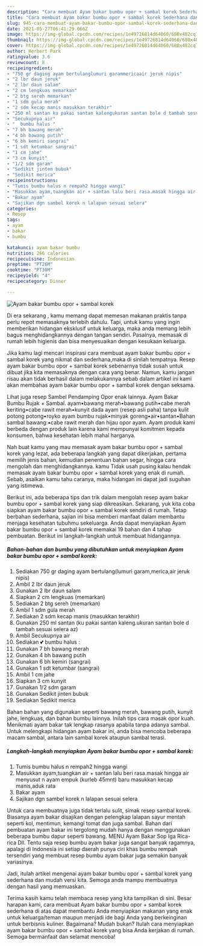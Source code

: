 ```yaml
---
description: "Cara membuat Ayam bakar bumbu opor + sambal korek Sederhana dan Mudah Dibuat"
title: "Cara membuat Ayam bakar bumbu opor + sambal korek Sederhana dan Mudah Dibuat"
slug: 945-cara-membuat-ayam-bakar-bumbu-opor-sambal-korek-sederhana-dan-mudah-dibuat
date: 2021-05-27T06:41:29.066Z
image: https://img-global.cpcdn.com/recipes/1e49726814d64060/680x482cq70/ayam-bakar-bumbu-opor-sambal-korek-foto-resep-utama.jpg
thumbnail: https://img-global.cpcdn.com/recipes/1e49726814d64060/680x482cq70/ayam-bakar-bumbu-opor-sambal-korek-foto-resep-utama.jpg
cover: https://img-global.cpcdn.com/recipes/1e49726814d64060/680x482cq70/ayam-bakar-bumbu-opor-sambal-korek-foto-resep-utama.jpg
author: Herbert Park
ratingvalue: 3.6
reviewcount: 8
recipeingredient:
- "750 gr daging ayam bertulanglumuri garammericaair jeruk nipis"
- "2 lbr daun jeruk"
- "2 lbr daun salam"
- "2 cm lengkuas memarkan"
- "2 btg sereh memarkan"
- "1 sdm gula merah"
- "2 sdm kecap manis masukkan terakhir"
- "250 ml santan ku pakai santan kalengukuran santan bole d tambah sesuai selera az"
- "Secukupnya air"
- "  bumbu halus "
- "7 bh bawang merah"
- "4 bh bawang putih"
- "6 bh kemiri sangrai"
- "1 sdt ketumbar sangrai"
- "1 cm jahe"
- "3 cm kunyit"
- "1/2 sdm garam"
- "Sedikit jinten bubuk"
- "Sedikit merica"
recipeinstructions:
- "Tumis bumbu halus n rempah2 hingga wangi"
- "Masukkan ayam,tuangkan air + santan lalu beri rasa.masak hingga air menyusut n ayam empuk (kurleb 45mnt) baru masukkan kecap manis,aduk rata"
- "Bakar ayam"
- "Sajikan dgn sambel korek n lalapan sesuai selera"
categories:
- Resep
tags:
- ayam
- bakar
- bumbu

katakunci: ayam bakar bumbu 
nutrition: 266 calories
recipecuisine: Indonesian
preptime: "PT26M"
cooktime: "PT30M"
recipeyield: "4"
recipecategory: Dinner

---
```



![Ayam bakar bumbu opor + sambal korek](https://img-global.cpcdn.com/recipes/1e49726814d64060/680x482cq70/ayam-bakar-bumbu-opor-sambal-korek-foto-resep-utama.jpg)

Di era  sekarang , kamu memang dapat memesan makanan praktis tanpa perlu repot memasaknya terlebih dahulu. Tapi, untuk kamu yang ingin memberikan hidangan eksklusif untuk keluarga, maka anda memang lebih bagus menghidangkannya dengan tangan sendiri. Pasalnya, memasak di rumah lebih higienis dan bisa menyesuaikan dengan kesukaan keluarga.

Jika kamu lagi mencari inspirasi cara membuat ayam bakar bumbu opor + sambal korek yang nikmat dan sederhana,maka di sinilah tempatnya. Resep ayam bakar bumbu opor + sambal korek  sebenarnya tidak susah untuk dibuat jika kita memasaknya dengan cara yang benar. Namun, kamu jangan risau akan tidak berhasil dalam melakukannya 
sebab dalam artikel ini kami akan membahas ayam bakar bumbu opor + sambal korek dengan seksama.  

Lihat juga resep Sambel Pendamping Opor enak lainnya. Ayam Bakar Bumbu Rujak + Sambal. ayam•bawang merah•bawang putih•cabe merah keriting•cabe rawit merah•kunyit dada ayam (resep asli paha) tanpa kulit potong potong•royko ayam bumbu rujak•minyak goreng•air•santan•Bahan sambal bawang:•cabe rawit merah dan hijau opor ayam. Ayam produk kami berbeda dengan produk lain karena kami mempunyai komitmen kepada konsumen, bahwa kesehatan lebih mahal harganya.

Nah buat kamu yang mau memasak ayam bakar bumbu opor + sambal korek yang lezat, ada beberapa langkah yang dapat dikerjakan, pertama memilih jenis bahan, kemudian penentuan bahan segar, hingga cara mengolah dan menghidangkannya. kamu Tidak usah pusing kalau hendak memasak ayam bakar bumbu opor + sambal korek yang enak di rumah. Sebab, asalkan kamu  tahu caranya, maka hidangan ini dapat jadi suguhan yang istimewa.

Berikut ini, ada beberapa tips dan trik dalam mengolah resep ayam bakar bumbu opor + sambal korek yang siap dikreasikan. Sekarang, yuk kita coba siapkan ayam bakar bumbu opor + sambal korek sendiri di rumah. Tetap berbahan sederhana, sajian ini bisa memberi manfaat dalam membantu menjaga kesehatan tubuhmu sekeluarga. Anda dapat menyiapkan Ayam bakar bumbu opor + sambal korek memakai 19 bahan dan 4 tahap pembuatan. Berikut ini langkah-langkah untuk membuat hidangannya.

<!--inarticleads1-->

##### Bahan-bahan dan bumbu yang dibutuhkan untuk menyiapkan Ayam bakar bumbu opor + sambal korek:

1. Sediakan 750 gr daging ayam bertulang(lumuri garam,merica,air jeruk nipis)
1. Ambil 2 lbr daun jeruk
1. Gunakan 2 lbr daun salam
1. Siapkan 2 cm lengkuas (memarkan)
1. Sediakan 2 btg sereh (memarkan)
1. Ambil 1 sdm gula merah
1. Sediakan 2 sdm kecap manis (masukkan terakhir)
1. Gunakan 250 ml santan (ku pakai santan kaleng.ukuran santan bole d tambah sesuai selera az)
1. Ambil Secukupnya air
1. Sediakan  💕 bumbu halus :
1. Gunakan 7 bh bawang merah
1. Gunakan 4 bh bawang putih
1. Gunakan 6 bh kemiri (sangrai)
1. Gunakan 1 sdt ketumbar (sangrai)
1. Ambil 1 cm jahe
1. Siapkan 3 cm kunyit
1. Gunakan 1/2 sdm garam
1. Gunakan Sedikit jinten bubuk
1. Sediakan Sedikit merica


Bahan bahan yang digunakan seperti bawang merah, bawang putih, kunyit jahe, lengkuas, dan bahan bumbu lainnya. Inilah tips cara masak opor kuah. Menikmati ayam bakar tak lengkap rasanya apabila tanpa adanya sambal. Untuk melengkapi hidangan ayam bakar ini, anda bisa mencoba beberapa macam sambal, antara lain sambal korek ataupun sambal terasi. 

<!--inarticleads2-->

##### Langkah-langkah menyiapkan Ayam bakar bumbu opor + sambal korek:

1. Tumis bumbu halus n rempah2 hingga wangi
1. Masukkan ayam,tuangkan air + santan lalu beri rasa.masak hingga air menyusut n ayam empuk (kurleb 45mnt) baru masukkan kecap manis,aduk rata
1. Bakar ayam
1. Sajikan dgn sambel korek n lalapan sesuai selera


Untuk cara membuatnya juga tidak terlalu sulit, simak resep sambal korek. Biasanya ayam bakar disajikan dengan pelengkap lalapan sayur mentah seperti kol, mentimun, kemangi tomat dan juga sambal. Bahan dari pembuatan ayam bakar ini tergolong mudah hanya dengan menggunakan beberapa bumbu dapur seperti bawang. MENU Ayam Bakar Sop Iga Rica-rica Dll. Tentu saja resep bumbu ayam bakar juga sangat banyak ragamnya, apalagi di Indonesia ini setiap daerah punya ciri khas bumbu rempah tersendiri yang membuat resep bumbu ayam bakar juga semakin banyak variasinya. 

Jadi, itulah artikel mengenai  ayam bakar bumbu opor + sambal korek  yang sederhana dan mudah versi kita. Semoga anda mampu membuatnya dengan hasil yang memuaskan. 

Terima kasih kamu telah membaca resep yang kita tampilkan di sini. Besar harapan kami, cara membuat  Ayam bakar bumbu opor + sambal korek sederhana di atas dapat membantu Anda menyiapkan makanan yang enak untuk keluarga/teman maupun menjadi ide bagi Anda yang berkeinginan untuk berbisnis kuliner. Bagaimana? Mudah bukan? Itulah cara menyiapkan ayam bakar bumbu opor + sambal korek yang bisa Anda kerjakan di rumah. Semoga bermanfaat dan selamat mencoba!

